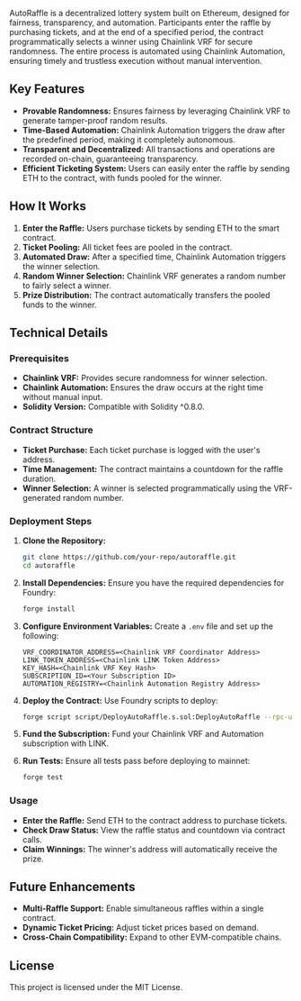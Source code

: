 
AutoRaffle is a decentralized lottery system built on Ethereum, designed for fairness, transparency, and automation. Participants enter the raffle by purchasing tickets, and at the end of a specified period, the contract programmatically selects a winner using Chainlink VRF for secure randomness. The entire process is automated using Chainlink Automation, ensuring timely and trustless execution without manual intervention.

## Key Features
- **Provable Randomness:** Ensures fairness by leveraging Chainlink VRF to generate tamper-proof random results.
- **Time-Based Automation:** Chainlink Automation triggers the draw after the predefined period, making it completely autonomous.
- **Transparent and Decentralized:** All transactions and operations are recorded on-chain, guaranteeing transparency.
- **Efficient Ticketing System:** Users can easily enter the raffle by sending ETH to the contract, with funds pooled for the winner.

## How It Works
1. **Enter the Raffle:** Users purchase tickets by sending ETH to the smart contract.
2. **Ticket Pooling:** All ticket fees are pooled in the contract.
3. **Automated Draw:** After a specified time, Chainlink Automation triggers the winner selection.
4. **Random Winner Selection:** Chainlink VRF generates a random number to fairly select a winner.
5. **Prize Distribution:** The contract automatically transfers the pooled funds to the winner.

## Technical Details
### Prerequisites
- **Chainlink VRF:** Provides secure randomness for winner selection.
- **Chainlink Automation:** Ensures the draw occurs at the right time without manual input.
- **Solidity Version:** Compatible with Solidity ^0.8.0.

### Contract Structure
- **Ticket Purchase:** Each ticket purchase is logged with the user's address.
- **Time Management:** The contract maintains a countdown for the raffle duration.
- **Winner Selection:** A winner is selected programmatically using the VRF-generated random number.

### Deployment Steps
1. **Clone the Repository:**
   ```bash
   git clone https://github.com/your-repo/autoraffle.git
   cd autoraffle
   ```

2. **Install Dependencies:**
   Ensure you have the required dependencies for Foundry:
   ```bash
   forge install
   ```

3. **Configure Environment Variables:**
   Create a `.env` file and set up the following:
   ```env
   VRF_COORDINATOR_ADDRESS=<Chainlink VRF Coordinator Address>
   LINK_TOKEN_ADDRESS=<Chainlink LINK Token Address>
   KEY_HASH=<Chainlink VRF Key Hash>
   SUBSCRIPTION_ID=<Your Subscription ID>
   AUTOMATION_REGISTRY=<Chainlink Automation Registry Address>
   ```

4. **Deploy the Contract:**
   Use Foundry scripts to deploy:
   ```bash
   forge script script/DeployAutoRaffle.s.sol:DeployAutoRaffle --rpc-url <NETWORK_URL> --private-key <PRIVATE_KEY> --broadcast
   ```

5. **Fund the Subscription:**
   Fund your Chainlink VRF and Automation subscription with LINK.

6. **Run Tests:**
   Ensure all tests pass before deploying to mainnet:
   ```bash
   forge test
   ```

### Usage
- **Enter the Raffle:** Send ETH to the contract address to purchase tickets.
- **Check Draw Status:** View the raffle status and countdown via contract calls.
- **Claim Winnings:** The winner's address will automatically receive the prize.

## Future Enhancements
- **Multi-Raffle Support:** Enable simultaneous raffles within a single contract.
- **Dynamic Ticket Pricing:** Adjust ticket prices based on demand.
- **Cross-Chain Compatibility:** Expand to other EVM-compatible chains.

## License
This project is licensed under the MIT License.

